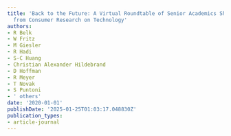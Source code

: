```yaml
---
title: 'Back to the Future: A Virtual Roundtable of Senior Academics Sharing Insights
  from Consumer Research on Technology'
authors:
- R Belk
- W Fritz
- M Giesler
- R Hadi
- S-C Huang
- Christian Alexander Hildebrand
- D Hoffman
- R Meyer
- T Novak
- S Puntoni
- ' others'
date: '2020-01-01'
publishDate: '2025-01-25T01:03:17.048830Z'
publication_types:
- article-journal
---
```

